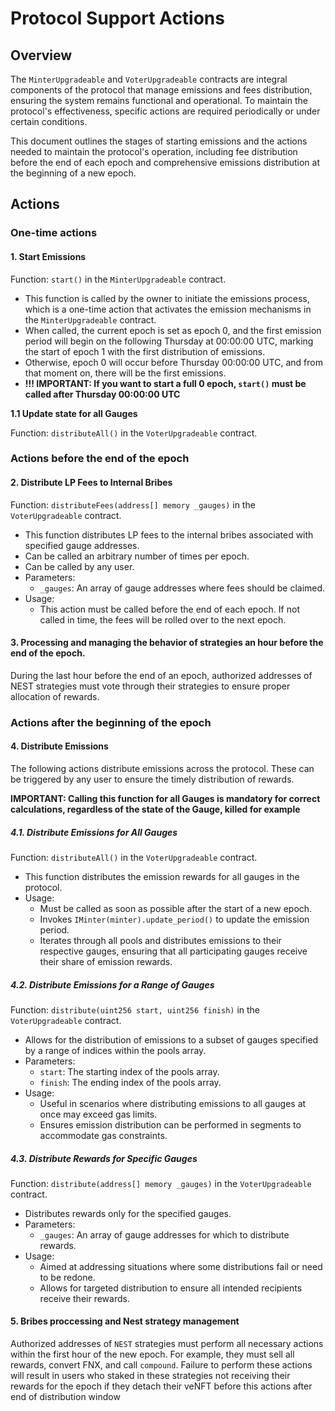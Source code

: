 # Protocol Support Actions

## Overview

The `MinterUpgradeable` and `VoterUpgradeable` contracts are integral components of the protocol that manage emissions and fees distribution, ensuring the system remains functional and operational. To maintain the protocol's effectiveness, specific actions are required periodically or under certain conditions.

This document outlines the stages of starting emissions and the actions needed to maintain the protocol's operation, including fee distribution before the end of each epoch and comprehensive emissions distribution at the beginning of a new epoch.

## Actions

### One-time actions

#### **1. Start Emissions**

Function: `start()` in the `MinterUpgradeable` contract.

- This function is called by the owner to initiate the emissions process, which is a one-time action that activates the emission mechanisms in the `MinterUpgradeable` contract.
- When called, the current epoch is set as epoch 0, and the first emission period will begin on the following Thursday at 00:00:00 UTC, marking the start of epoch 1 with the first distribution of emissions.
- Otherwise, epoch 0 will occur before Thursday 00:00:00 UTC, and from that moment on, there will be the first emissions.
- **!!! IMPORTANT: If you want to start a full 0 epoch, `start()` must be called after Thursday 00:00:00 UTC**

**1.1 Update state for all Gauges**

Function: `distributeAll()` in the `VoterUpgradeable` contract.


### Actions before the end of the epoch

#### **2. Distribute LP Fees to Internal Bribes**

Function: `distributeFees(address[] memory _gauges)` in the `VoterUpgradeable` contract.

- This function distributes LP fees to the internal bribes associated with specified gauge addresses.
- Can be called an arbitrary number of times per epoch.
- Can be called by any user.
- Parameters:
  - `_gauges`: An array of gauge addresses where fees should be claimed.
- Usage:
  - This action must be called before the end of each epoch. If not called in time, the fees will be rolled over to the next epoch.

#### **3. Processing and managing the behavior of strategies an hour before the end of the epoch**.
During the last hour before the end of an epoch, authorized addresses of NEST strategies must vote through their strategies to ensure proper allocation of rewards.

### Actions after the beginning of the epoch

#### **4. Distribute Emissions**

The following actions distribute emissions across the protocol. These can be triggered by any user to ensure the timely distribution of rewards.

**IMPORTANT: Calling this function for all Gauges is mandatory for correct calculations, regardless of the state of the Gauge, killed for example**

##### **4.1. Distribute Emissions for All Gauges**

Function: `distributeAll()` in the `VoterUpgradeable` contract.

- This function distributes the emission rewards for all gauges in the protocol.
- Usage:
  - Must be called as soon as possible after the start of a new epoch.
  - Invokes `IMinter(minter).update_period()` to update the emission period.
  - Iterates through all pools and distributes emissions to their respective gauges, ensuring that all participating gauges receive their share of emission rewards.

##### **4.2. Distribute Emissions for a Range of Gauges**

Function: `distribute(uint256 start, uint256 finish)` in the `VoterUpgradeable` contract.

- Allows for the distribution of emissions to a subset of gauges specified by a range of indices within the pools array.
- Parameters:
  - `start`: The starting index of the pools array.
  - `finish`: The ending index of the pools array.
- Usage:
  - Useful in scenarios where distributing emissions to all gauges at once may exceed gas limits.
  - Ensures emission distribution can be performed in segments to accommodate gas constraints.

##### **4.3. Distribute Rewards for Specific Gauges**

Function: `distribute(address[] memory _gauges)` in the `VoterUpgradeable` contract.

- Distributes rewards only for the specified gauges.
- Parameters:
  - `_gauges`: An array of gauge addresses for which to distribute rewards.
- Usage:
  - Aimed at addressing situations where some distributions fail or need to be redone.
  - Allows for targeted distribution to ensure all intended recipients receive their rewards.

#### **5. Bribes proccessing and Nest strategy management**
Authorized addresses of `NEST` strategies must perform all necessary actions within the first hour of the new epoch. For example, they must sell all rewards, convert FNX, and call `compound`. Failure to perform these actions will result in users who staked in these strategies not receiving their rewards for the epoch if they detach their veNFT before this actions after end of distribution window

